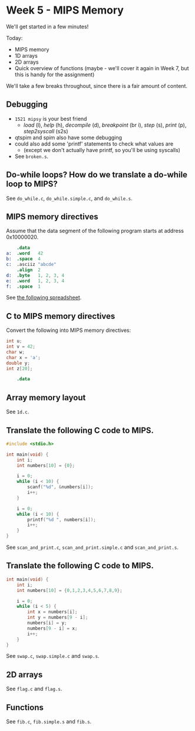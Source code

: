 # Week 5 - MIPS Memory

We'll get started in a few minutes!

Today:
- MIPS memory
- 1D arrays
- 2D arrays
- Quick overview of functions (maybe - we'll cover it again in Week 7, but this is handy for the assignment)

We'll take a few breaks throughout, since there is a fair amount of content.

## Debugging
- `1521 mipsy` is your best friend
    - *load* (l), *help* (h), *decompile* (d), *breakpoint* (br i), *step* (s), *print* (p), *step2syscall* (s2s)
- qtspim and spim also have some debugging
- could also add some 'printf' statements to check what values are
    - (except we don't actually have printf, so you'll be using syscalls)
- See `broken.s`.

## Do-while loops? How do we translate a do-while loop to MIPS?
See `do_while.c`, `do_while.simple.c`, and `do_while.s`.

## MIPS memory directives
Assume that the data segment of the following program starts at address 0x10000020.
```s
    .data
a:  .word   42
b:  .space  4
c:  .asciiz "abcde"
    .align  2
d:  .byte   1, 2, 3, 4
e:  .word   1, 2, 3, 4
f:  .space  1
```
See [the following spreadsheet](https://docs.google.com/spreadsheets/d/1lBBzlFn9D_J4_pRME4HgV_MTR9fdGUzz6vioxOSBh2Q/edit?usp=sharing).

## C to MIPS memory directives
Convert the following into MIPS memory directives:
```c
int u;
int v = 42;
char w;
char x = 'a';
double y;
int z[20];
```

```s
    .data
```

## Array memory layout
See `1d.c`.

## Translate the following C code to MIPS.

```c
#include <stdio.h>

int main(void) {
    int i;
    int numbers[10] = {0};

    i = 0;
    while (i < 10) {
        scanf("%d", &numbers[i]);
        i++;
    }

    i = 0;
    while (i < 10) {
        printf("%d ", numbers[i]);
        i++;
    }
}
```

See `scan_and_print.c`, `scan_and_print.simple.c` and `scan_and_print.s`.

## Translate the following C code to MIPS.

```c
int main(void) {
    int i;
    int numbers[10] = {0,1,2,3,4,5,6,7,8,9};

    i = 0;
    while (i < 5) {
        int x = numbers[i];
        int y = numbers[9 - i];
        numbers[i] = y;
        numbers[9 - i] = x;
        i++;
    }
}
```
See `swap.c`, `swap.simple.c` and `swap.s`.

## 2D arrays
See `flag.c` and `flag.s`.

## Functions
See `fib.c`, `fib.simple.s` and `fib.s`.
